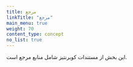 ```yaml
---
title: مرجع
linkTitle: "مرجع"
main_menu: true
weight: 70
content_type: concept
no_list: true
---
```


<!-- overview -->

این بخش از مستندات کوبرنتیز شامل منابع مرجع است.

<!-- body -->
